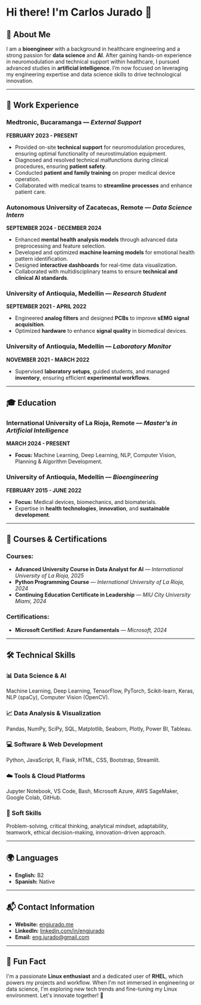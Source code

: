 # Hi there! I'm Carlos Jurado 👋

## 🚀 About Me
I am a **bioengineer** with a background in healthcare engineering and a strong passion for **data science** and **AI**. After gaining hands-on experience in neuromodulation and technical support within healthcare, I pursued advanced studies in **artificial intelligence**. I’m now focused on leveraging my engineering expertise and data science skills to drive technological innovation.

---

## 💼 Work Experience

### **Medtronic, Bucaramanga** — *External Support*  
**FEBRUARY 2023 - PRESENT**  
- Provided on-site **technical support** for neuromodulation procedures, ensuring optimal functionality of neurostimulation equipment.  
- Diagnosed and resolved technical malfunctions during clinical procedures, ensuring **patient safety**.  
- Conducted **patient and family training** on proper medical device operation.  
- Collaborated with medical teams to **streamline processes** and enhance patient care.

### **Autonomous University of Zacatecas, Remote** — *Data Science Intern*  
**SEPTEMBER 2024 - DECEMBER 2024**  
- Enhanced **mental health analysis models** through advanced data preprocessing and feature selection.  
- Developed and optimized **machine learning models** for emotional health pattern identification.  
- Designed **interactive dashboards** for real-time data visualization.  
- Collaborated with multidisciplinary teams to ensure **technical and clinical AI standards**.

### **University of Antioquia, Medellín** — *Research Student*  
**SEPTEMBER 2021 - APRIL 2022**  
- Engineered **analog filters** and designed **PCBs** to improve **sEMG signal acquisition**.  
- Optimized **hardware** to enhance **signal quality** in biomedical devices.

### **University of Antioquia, Medellín** — *Laboratory Monitor*  
**NOVEMBER 2021 - MARCH 2022**  
- Supervised **laboratory setups**, guided students, and managed **inventory**, ensuring efficient **experimental workflows**.

---

## 🎓 Education

### **International University of La Rioja, Remote** — *Master’s in Artificial Intelligence*  
**MARCH 2024 - PRESENT**  
- **Focus:** Machine Learning, Deep Learning, NLP, Computer Vision, Planning & Algorithm Development.

### **University of Antioquia, Medellín** — *Bioengineering*  
**FEBRUARY 2015 - JUNE 2022**  
- **Focus:** Medical devices, biomechanics, and biomaterials.  
- Expertise in **health technologies**, **innovation**, and **sustainable development**.

---

## 📜 Courses & Certifications

### **Courses:**  
- **Advanced University Course in Data Analyst for AI** — *International University of La Rioja, 2025*  
- **Python Programming Course** — *International University of La Rioja, 2024*  
- **Continuing Education Certificate in Leadership** — *MIU City University Miami, 2024*

### **Certifications:**  
- **Microsoft Certified: Azure Fundamentals** — *Microsoft, 2024*

---

## 🛠 Technical Skills

### **📊 Data Science & AI**  
Machine Learning, Deep Learning, TensorFlow, PyTorch, Scikit-learn, Keras, NLP (spaCy), Computer Vision (OpenCV).

### **📈 Data Analysis & Visualization**  
Pandas, NumPy, SciPy, SQL, Matplotlib, Seaborn, Plotly, Power BI, Tableau.

### **💻 Software & Web Development**  
Python, JavaScript, R, Flask, HTML, CSS, Bootstrap, Streamlit.

### **☁️ Tools & Cloud Platforms**  
Jupyter Notebook, VS Code, Bash, Microsoft Azure, AWS SageMaker, Google Colab, GitHub.

### **🧠 Soft Skills**  
Problem-solving, critical thinking, analytical mindset, adaptability, teamwork, ethical decision-making, innovation-driven approach.

---

## 🌍 Languages
- **English:** B2  
- **Spanish:** Native

---

## 📬 Contact Information

- **Website:** [engjurado.me](https://engjurado.me/)  
- **LinkedIn:** [linkedin.com/in/engjurado](https://www.linkedin.com/in/engjurado/)  
- **Email:** [eng.jurado@gmail.com](mailto:eng.jurado@gmail.com)  

---

## 🎯 Fun Fact
I'm a passionate **Linux enthusiast** and a dedicated user of **RHEL**, which powers my projects and workflow. When I'm not immersed in engineering or data science, I'm exploring new tech trends and fine-tuning my Linux environment. Let's innovate together! 🚀
